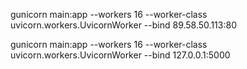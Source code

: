 gunicorn main:app --workers 16 --worker-class uvicorn.workers.UvicornWorker --bind 89.58.50.113:80

gunicorn main:app --workers 16 --worker-class uvicorn.workers.UvicornWorker --bind 127.0.0.1:5000